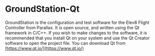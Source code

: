 # GroundStation-Qt

GroundStation is the configuration and test software for the Elev8 Flight Controller from Parallax.
It is open source, and written using the Qt framework in C/C++.  If you wish to make changes to the
software, it is recommended that you install Qt on your system and use the Qt Creator software to open
the project file.  You can download Qt from [https://www.qt.io/](https://www.qt.io/)

